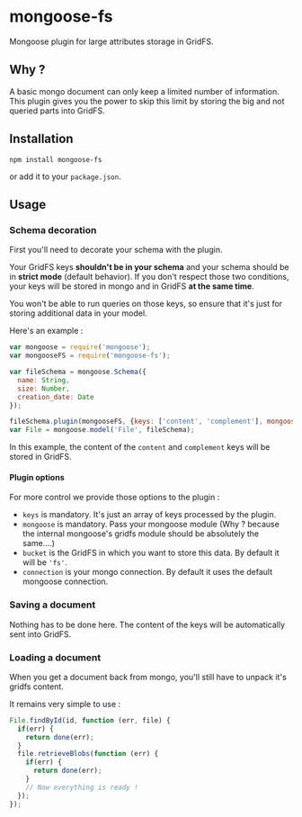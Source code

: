 # mongoose-fs

Mongoose plugin for large attributes storage in GridFS.

## Why ?

A basic mongo document can only keep a limited number of information. This plugin gives you the power to skip this limit by storing the big and not queried parts into GridFS.

## Installation

```shell
npm install mongoose-fs
```

or add it to your `package.json`.

## Usage

### Schema decoration

First you'll need to decorate your schema with the plugin.

Your GridFS keys **shouldn't be in your schema** and your schema should be in **strict mode** (default behavior). If you don't respect those two conditions, your keys will be stored in mongo and in GridFS **at the same time**.

You won't be able to run queries on those keys, so ensure that it's just for storing additional data in your model.

Here's an example :

```javascript
var mongoose = require('mongoose');
var mongooseFS = require('mongoose-fs');

var fileSchema = mongoose.Schema({
  name: String,
  size: Number,
  creation_date: Date
});

fileSchema.plugin(mongooseFS, {keys: ['content', 'complement'], mongoose: mongoose});
var File = mongoose.model('File', fileSchema);
```

In this example, the content of the `content` and `complement` keys will be stored in GridFS.

#### Plugin options

For more control we provide those options to the plugin :

* `keys` is mandatory. It's just an array of keys processed by the plugin.
* `mongoose` is mandatory. Pass your mongoose module (Why ? because the internal mongoose's gridfs module should be absolutely the same....)
* `bucket` is the GridFS in which you want to store this data. By default it will be `'fs'`.
* `connection` is your mongo connection. By default it uses the default mongoose connection.

### Saving a document

Nothing has to be done here. The content of the keys will be automatically sent into GridFS.

### Loading a document

When you get a document back from mongo, you'll still have to unpack it's gridfs content.

It remains very simple to use :

```javascript
File.findById(id, function (err, file) {
  if(err) {
    return done(err);
  }
  file.retrieveBlobs(function (err) {
    if(err) {
      return done(err);
    }
    // Now everything is ready !
  });
});
```
